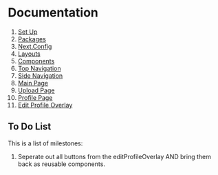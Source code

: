 # Documentation 

1. [Set Up](./01_setup.md)
1. [Packages](./02_packages.md)
1. [Next.Config](./03_next-config.md)
1. [Layouts](./04_layouts.md)
1. [Components](./05_components.md)
1. [Top Navigation](./06_top-navigation.md)
1. [Side Navigation](./07_side-nav.md)
1. [Main Page](./08_main-pg.md)
1. [Upload Page](./09_upload-page.md)
1. [Profile Page](./10_profile-page.md)  
1. [Edit Profile Overlay](./11_edit-profile-overlay.md)  


## To Do List  
This is a list of milestones:
1. Seperate out all buttons from the editProfileOverlay AND bring them back as reusable components.